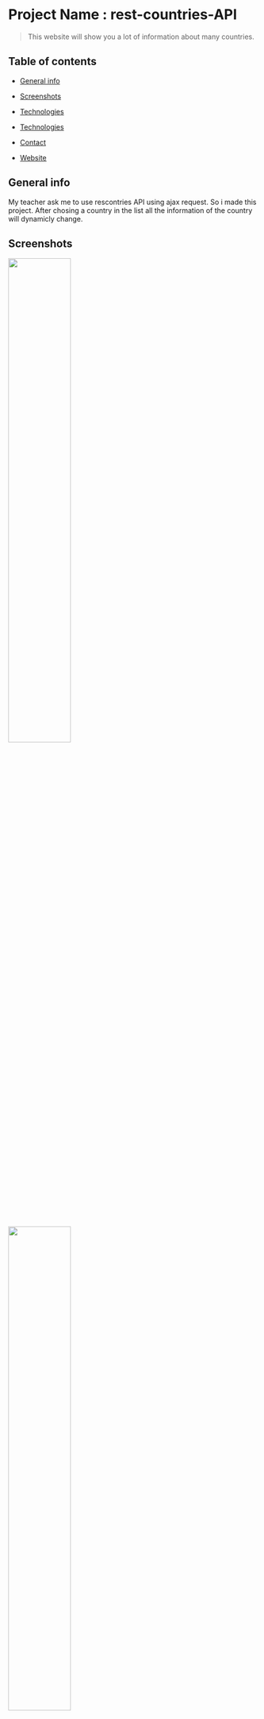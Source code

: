 
# Project Name : rest-countries-API
> This website will show you a lot of information about many countries.

## Table of contents
* [General info](#general-info)
* [Screenshots](#screenshots)
* [Technologies](#technologies)
* [Technologies](#technologies)

* [Contact](#contact)
* [Website](#website)

## General info
My teacher ask me to use rescontries API using ajax request.
So i made this project.
After chosing a country in the list all the information of the country will dynamicly change.

## Screenshots

<img src="https://user-images.githubusercontent.com/56839789/86288514-53bf2a80-bbea-11ea-8f25-9216f06266ef.png" alt="" width="50%;">
<img src="https://user-images.githubusercontent.com/56839789/86289352-d7c5e200-bbeb-11ea-8d89-bb45ba5ba062.gif" alt="" width="50%;">


## Technologies
* HTML
* CSS
* JavaScript
* restcountries API
* Ajax
* Json


## Code Example
Show examples of usage:
`function ajaxGet(url, callback) {
  //  HTTP requets
  var req = new XMLHttpRequest();
  // open the request and past HTTP method name and the resource as parameters
  req.open("GET", url);
  req.addEventListener("load", function () {
    // if request succes
    if (req.status >= 200 && req.status < 400) {
      // callback
      callback(req.responseText);
    } else {
      console.error(req.status + " " + req.statusText + " " + url);
    }
  });
  // listen for error
  req.addEventListener("error", function () {
    console.error("Erreur réseau avec l'URL " + url);
  });
  req.send(null);
}`

## What i learn, pratice: 
<ul>
 <li>XMLHttpRequest()
 <li>Handle the answer of the server
 <li>Get
 <li>JSON
</ul>
 
 
## Status
Project is:  _finished_


## Contact
Created by Alexandre Rodriguez
revolalex@gmail.com


## Website
link: https://my-countries-api.netlify.app
